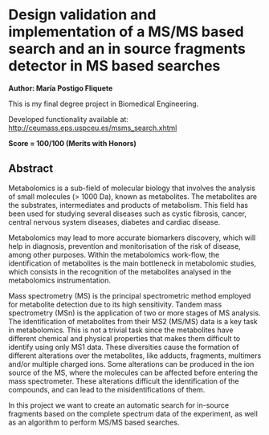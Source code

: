# Design validation and implementation of a MS/MS based search and an in source fragments detector in MS based searches
**Author: María Postigo Fliquete**

This is my final degree project in Biomedical Engineering. 

Developed functionality available at: http://ceumass.eps.uspceu.es/msms_search.xhtml

**Score = 100/100 (Merits with Honors)**

## Abstract

Metabolomics is a sub-field of molecular biology that involves the analysis of small molecules (> 1000 Da), known as metabolites. 
The metabolites are the substrates, intermediates and products of metabolism. This field has been used for studying several diseases such as cystic 
fibrosis, cancer, central nervous system diseases, diabetes and cardiac disease. 

Metabolomics may lead to more accurate biomarkers discovery, which will help in diagnosis, prevention and monitorisation of the risk of disease, among other purposes. 
Within the metabolomics work-flow, the identification of metabolites is the main bottleneck in metabolomic studies, which consists in the recognition of the metabolites 
analysed in the metabolomics instrumentation.


Mass spectrometry (MS) is the principal spectrometric method employed for metabolite detection due to its high sensitivity. 
Tandem mass spectrometry (MSn) is the application of two or more stages of MS analysis. 
The identification of metabolites from their MS2 (MS/MS) data is a key task in metabolomics. 
This is not a trivial task since the metabolites have different chemical and physical properties that makes them difficult to identify using only MS1 data. 
These diversities cause the formation of different alterations over the metabolites, like adducts, fragments, multimers and/or multiple charged ions. 
Some alterations can be produced in the ion source of the MS, where the molecules can be affected before entering the mass spectrometer. 
These alterations difficult the identification of the compounds, and can lead to the misidentifications of them.


In this project we want to create an automatic search for in-source fragments based on the complete spectrum data of the experiment, 
as well as an algorithm to perform MS/MS based searches.
